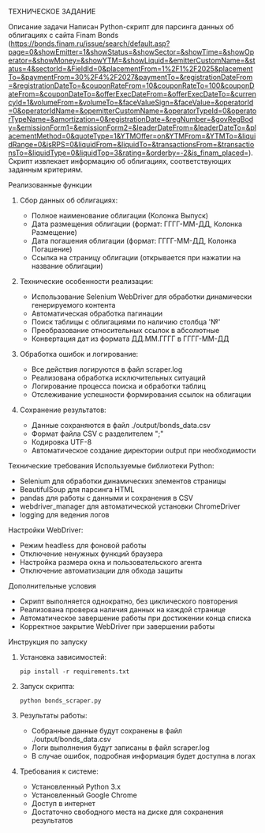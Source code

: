 ТЕХНИЧЕСКОЕ ЗАДАНИЕ

Описание задачи
Написан Python-скрипт для парсинга данных об облигациях с сайта Finam Bonds (https://bonds.finam.ru/issue/search/default.asp?page=0&showEmitter=1&showStatus=&showSector=&showTime=&showOperator=&showMoney=&showYTM=&showLiquid=&emitterCustomName=&status=4&sectorId=&FieldId=0&placementFrom=1%2F1%2F2025&placementTo=&paymentFrom=30%2F4%2F2027&paymentTo=&registrationDateFrom=&registrationDateTo=&couponRateFrom=10&couponRateTo=100&couponDateFrom=&couponDateTo=&offerExecDateFrom=&offerExecDateTo=&currencyId=1&volumeFrom=&volumeTo=&faceValueSign=&faceValue=&operatorId=0&operatorIdName=&opemitterCustomName=&operatorTypeId=0&operatorTypeName=&amortization=0&registrationDate=&regNumber=&govRegBody=&emissionForm1=&emissionForm2=&leaderDateFrom=&leaderDateTo=&placementMethod=0&quoteType=1&YTMOffer=on&YTMFrom=&YTMTo=&liquidRange=0&isRPS=0&liquidFrom=&liquidTo=&transactionsFrom=&transactionsTo=&liquidType=0&liquidTop=3&rating=&orderby=-2&is_finam_placed=). Скрипт извлекает информацию об облигациях, соответствующих заданным критериям.

Реализованные функции
1. Сбор данных об облигациях:
   - Полное наименование облигации (Колонка Выпуск)
   - Дата размещения облигации (формат: ГГГГ-ММ-ДД, Колонка Размещение)
   - Дата погашения облигации (формат: ГГГГ-ММ-ДД, Колонка Погашение)
   - Ссылка на страницу облигации (открывается при нажатии на название облигации)

2. Технические особенности реализации:
   - Использование Selenium WebDriver для обработки динамически генерируемого контента
   - Автоматическая обработка пагинации
   - Поиск таблицы с облигациями по наличию столбца '№'
   - Преобразование относительных ссылок в абсолютные
   - Конвертация дат из формата ДД.ММ.ГГГГ в ГГГГ-ММ-ДД

3. Обработка ошибок и логирование:
   - Все действия логируются в файл scraper.log
   - Реализована обработка исключительных ситуаций
   - Логирование процесса поиска и обработки таблиц
   - Отслеживание успешности формирования ссылок на облигации

4. Сохранение результатов:
   - Данные сохраняются в файл ./output/bonds_data.csv
   - Формат файла CSV с разделителем ";"
   - Кодировка UTF-8
   - Автоматическое создание директории output при необходимости

Технические требования
Используемые библиотеки Python:
- Selenium для обработки динамических элементов страницы
- BeautifulSoup для парсинга HTML
- pandas для работы с данными и сохранения в CSV
- webdriver_manager для автоматической установки ChromeDriver
- logging для ведения логов

Настройки WebDriver:
- Режим headless для фоновой работы
- Отключение ненужных функций браузера
- Настройка размера окна и пользовательского агента
- Отключение автоматизации для обхода защиты

Дополнительные условия
- Скрипт выполняется однократно, без циклического повторения
- Реализована проверка наличия данных на каждой странице
- Автоматическое завершение работы при достижении конца списка
- Корректное закрытие WebDriver при завершении работы

Инструкция по запуску
1. Установка зависимостей:
   ```
   pip install -r requirements.txt
   ```

2. Запуск скрипта:
   ```
   python bonds_scraper.py
   ```

3. Результаты работы:
   - Собранные данные будут сохранены в файл ./output/bonds_data.csv
   - Логи выполнения будут записаны в файл scraper.log
   - В случае ошибок, подробная информация будет доступна в логах

4. Требования к системе:
   - Установленный Python 3.x
   - Установленный Google Chrome
   - Доступ в интернет
   - Достаточно свободного места на диске для сохранения результатов

